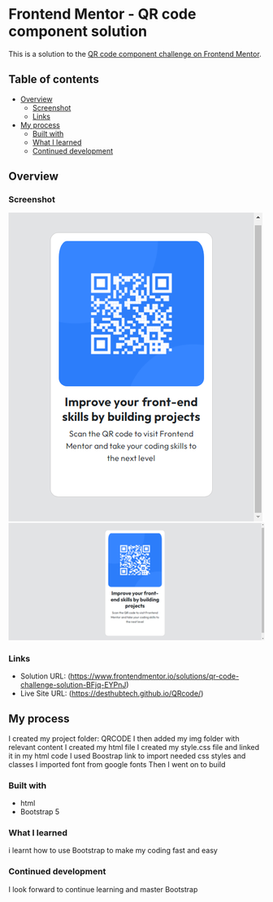 # Frontend Mentor - QR code component solution

This is a solution to the [QR code component challenge on Frontend Mentor](https://www.frontendmentor.io/challenges/qr-code-component-iux_sIO_H).

## Table of contents

- [Overview](#overview)
  - [Screenshot](#screenshot)
  - [Links](#links)
- [My process](#my-process)
  - [Built with](#built-with)
  - [What I learned](#what-i-learned)
  - [Continued development](#continued-development)

## Overview

### Screenshot

![](mobile-view.png)
![](Desktop-view.png)

### Links

- Solution URL: (https://www.frontendmentor.io/solutions/qr-code-challenge-solution-BFjq-EYPnJ)
- Live Site URL: (https://desthubtech.github.io/QRcode/)

## My process

I created my project folder: QRCODE
I then added my img folder with relevant content
I created my html file
I created my style.css file and linked it in my html code
I used Boostrap link to import needed css styles and classes
I imported font from google fonts
Then I went on to build

### Built with

- html
- Bootstrap 5

### What I learned

i learnt how to use Bootstrap to make my coding fast and easy

### Continued development

I look forward to continue learning and master Bootstrap
